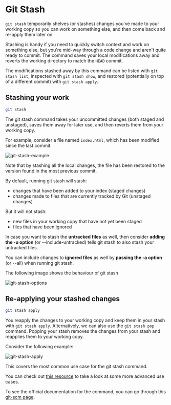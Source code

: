 # Git Stash

`git stash` temporarily shelves (or stashes) changes you've made to your working copy so you can work on something else, and then come back and re-apply them later on.

Stashing is handy if you need to quickly switch context and work on something else, but you're mid-way through a code change and aren't quite ready to commit. The command saves your local modifications away and reverts the working directory to match the `HEAD` commit.

The modifications stashed away by this command can be listed with `git stash list`, inspected with `git stash show`, and restored (potentially on top of a different commit) with `git stash apply`.

<h2> Stashing your work </h2>

```bash
git stash
```

The git stash command takes your uncommitted changes (both staged and unstaged), saves them away for later use, and then reverts them from your working copy.

For example, consider a file named `index.html`, which has been modified since the last commit.

![git-stash-example](https://user-images.githubusercontent.com/42696800/136789285-ca33c54c-7f58-465a-a6c8-49d2d541a422.png)

Note that by stashing all the local changes, the file has been restored to the version found in the most previous commit.

By default, running git stash will stash:

-   changes that have been added to your index (staged changes)
-   changes made to files that are currently tracked by Git (unstaged changes)

But it will not stash:

-   new files in your working copy that have not yet been staged
-   files that have been ignored

In case you want to stash the **untracked files** as well, then consider **adding the -u option** (or --include-untracked) tells git stash to also stash your untracked files.

You can include changes to **ignored files** as well by **passing the -a option** (or --all) when running git stash.

The following image shows the behaviour of git stash

![git-stash-options](https://user-images.githubusercontent.com/42696800/136792711-c0fabb73-8083-4c8a-b66d-1689037b5e3c.png)

<h2>Re-applying your stashed changes</h2>

```bash
git stash apply
```

You reapply the changes to your working copy and keep them in your stash with `git stash apply`. Alternatively, we can also use the `git stash pop` command. Popping your stash removes the changes from your stash and reapplies them to your working copy.

Consider the following example:

![git-stash-apply](https://user-images.githubusercontent.com/42696800/136791882-c43f5805-354c-47f1-8866-959d519a932e.png)

This covers the most common use case for the git stash command.

You can check out [this resource](https://www.atlassian.com/git/tutorials/saving-changes/git-stash) to take a look at some more advanced use cases.

To see the official documentation for the command, you can go through this [git-scm page](https://git-scm.com/docs/git-stash).
